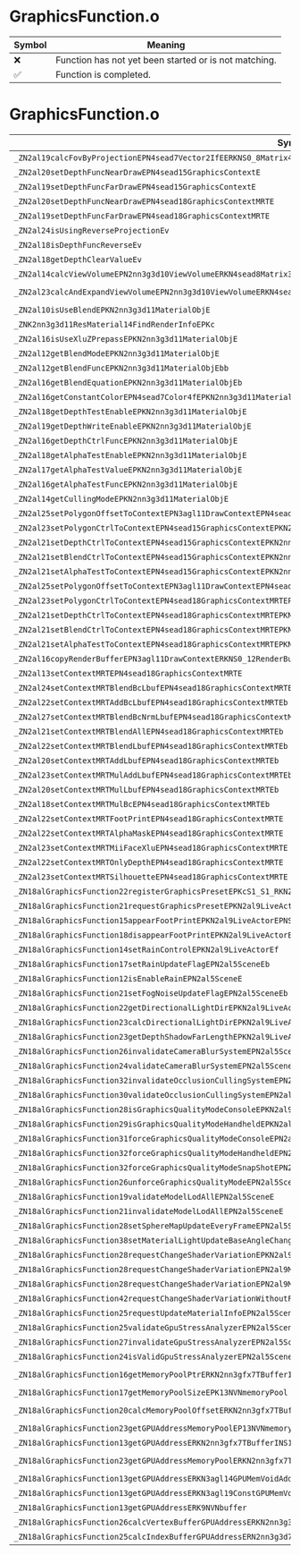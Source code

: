 # GraphicsFunction.o
| Symbol | Meaning 
| ------------- | ------------- 
| :x: | Function has not yet been started or is not matching. 
| :white_check_mark: | Function is completed. 


# GraphicsFunction.o
| Symbol (Mangled) | Symbol (Demangled) | Decompiled? |
| ------------- |  ------------- | ------------- |
| `_ZN2al19calcFovByProjectionEPN4sead7Vector2IfEERKNS0_8Matrix44IfEE` | `al::calcFovByProjection(sead::Vector2<float> *,sead::Matrix44<float> const&)` | :x: |
| `_ZN2al20setDepthFuncNearDrawEPN4sead15GraphicsContextE` | `al::setDepthFuncNearDraw(sead::GraphicsContext *)` | :x: |
| `_ZN2al19setDepthFuncFarDrawEPN4sead15GraphicsContextE` | `al::setDepthFuncFarDraw(sead::GraphicsContext *)` | :x: |
| `_ZN2al20setDepthFuncNearDrawEPN4sead18GraphicsContextMRTE` | `al::setDepthFuncNearDraw(sead::GraphicsContextMRT *)` | :x: |
| `_ZN2al19setDepthFuncFarDrawEPN4sead18GraphicsContextMRTE` | `al::setDepthFuncFarDraw(sead::GraphicsContextMRT *)` | :x: |
| `_ZN2al24isUsingReverseProjectionEv` | `al::isUsingReverseProjection(void)` | :x: |
| `_ZN2al18isDepthFuncReverseEv` | `al::isDepthFuncReverse(void)` | :x: |
| `_ZN2al18getDepthClearValueEv` | `al::getDepthClearValue(void)` | :x: |
| `_ZN2al14calcViewVolumeEPN2nn3g3d10ViewVolumeERKN4sead8Matrix34IfEERKNS4_8Matrix44IfEE` | `al::calcViewVolume(nn::g3d::ViewVolume *,sead::Matrix34<float> const&,sead::Matrix44<float> const&)` | :x: |
| `_ZN2al23calcAndExpandViewVolumeEPN2nn3g3d10ViewVolumeERKN4sead8Matrix34IfEERKNS4_8Matrix44IfEERKNS4_7Vector3IfEEf` | `al::calcAndExpandViewVolume(nn::g3d::ViewVolume *,sead::Matrix34<float> const&,sead::Matrix44<float> const&,sead::Vector3<float> const&,float)` | :x: |
| `_ZN2al10isUseBlendEPKN2nn3g3d11MaterialObjE` | `al::isUseBlend(nn::g3d::MaterialObj const*)` | :x: |
| `_ZNK2nn3g3d11ResMaterial14FindRenderInfoEPKc` | `nn::g3d::ResMaterial::FindRenderInfo(char const*)const` | :x: |
| `_ZN2al16isUseXluZPrepassEPKN2nn3g3d11MaterialObjE` | `al::isUseXluZPrepass(nn::g3d::MaterialObj const*)` | :x: |
| `_ZN2al12getBlendModeEPKN2nn3g3d11MaterialObjE` | `al::getBlendMode(nn::g3d::MaterialObj const*)` | :x: |
| `_ZN2al12getBlendFuncEPKN2nn3g3d11MaterialObjEbb` | `al::getBlendFunc(nn::g3d::MaterialObj const*,bool,bool)` | :x: |
| `_ZN2al16getBlendEquationEPKN2nn3g3d11MaterialObjEb` | `al::getBlendEquation(nn::g3d::MaterialObj const*,bool)` | :x: |
| `_ZN2al16getConstantColorEPN4sead7Color4fEPKN2nn3g3d11MaterialObjE` | `al::getConstantColor(sead::Color4f *,nn::g3d::MaterialObj const*)` | :x: |
| `_ZN2al18getDepthTestEnableEPKN2nn3g3d11MaterialObjE` | `al::getDepthTestEnable(nn::g3d::MaterialObj const*)` | :x: |
| `_ZN2al19getDepthWriteEnableEPKN2nn3g3d11MaterialObjE` | `al::getDepthWriteEnable(nn::g3d::MaterialObj const*)` | :x: |
| `_ZN2al16getDepthCtrlFuncEPKN2nn3g3d11MaterialObjE` | `al::getDepthCtrlFunc(nn::g3d::MaterialObj const*)` | :x: |
| `_ZN2al18getAlphaTestEnableEPKN2nn3g3d11MaterialObjE` | `al::getAlphaTestEnable(nn::g3d::MaterialObj const*)` | :x: |
| `_ZN2al17getAlphaTestValueEPKN2nn3g3d11MaterialObjE` | `al::getAlphaTestValue(nn::g3d::MaterialObj const*)` | :x: |
| `_ZN2al16getAlphaTestFuncEPKN2nn3g3d11MaterialObjE` | `al::getAlphaTestFunc(nn::g3d::MaterialObj const*)` | :x: |
| `_ZN2al14getCullingModeEPKN2nn3g3d11MaterialObjE` | `al::getCullingMode(nn::g3d::MaterialObj const*)` | :x: |
| `_ZN2al25setPolygonOffsetToContextEPN3agl11DrawContextEPN4sead15GraphicsContextEPKN2nn3g3d11MaterialObjEf` | `al::setPolygonOffsetToContext(agl::DrawContext *,sead::GraphicsContext *,nn::g3d::MaterialObj const*,float)` | :x: |
| `_ZN2al23setPolygonCtrlToContextEPN4sead15GraphicsContextEPKN2nn3g3d11MaterialObjE` | `al::setPolygonCtrlToContext(sead::GraphicsContext *,nn::g3d::MaterialObj const*)` | :x: |
| `_ZN2al21setDepthCtrlToContextEPN4sead15GraphicsContextEPKN2nn3g3d11MaterialObjE` | `al::setDepthCtrlToContext(sead::GraphicsContext *,nn::g3d::MaterialObj const*)` | :x: |
| `_ZN2al21setBlendCtrlToContextEPN4sead15GraphicsContextEPKN2nn3g3d11MaterialObjE` | `al::setBlendCtrlToContext(sead::GraphicsContext *,nn::g3d::MaterialObj const*)` | :x: |
| `_ZN2al21setAlphaTestToContextEPN4sead15GraphicsContextEPKN2nn3g3d11MaterialObjE` | `al::setAlphaTestToContext(sead::GraphicsContext *,nn::g3d::MaterialObj const*)` | :x: |
| `_ZN2al25setPolygonOffsetToContextEPN3agl11DrawContextEPN4sead18GraphicsContextMRTEPKN2nn3g3d11MaterialObjEf` | `al::setPolygonOffsetToContext(agl::DrawContext *,sead::GraphicsContextMRT *,nn::g3d::MaterialObj const*,float)` | :x: |
| `_ZN2al23setPolygonCtrlToContextEPN4sead18GraphicsContextMRTEPKN2nn3g3d11MaterialObjE` | `al::setPolygonCtrlToContext(sead::GraphicsContextMRT *,nn::g3d::MaterialObj const*)` | :x: |
| `_ZN2al21setDepthCtrlToContextEPN4sead18GraphicsContextMRTEPKN2nn3g3d11MaterialObjE` | `al::setDepthCtrlToContext(sead::GraphicsContextMRT *,nn::g3d::MaterialObj const*)` | :x: |
| `_ZN2al21setBlendCtrlToContextEPN4sead18GraphicsContextMRTEPKN2nn3g3d11MaterialObjE` | `al::setBlendCtrlToContext(sead::GraphicsContextMRT *,nn::g3d::MaterialObj const*)` | :x: |
| `_ZN2al21setAlphaTestToContextEPN4sead18GraphicsContextMRTEPKN2nn3g3d11MaterialObjE` | `al::setAlphaTestToContext(sead::GraphicsContextMRT *,nn::g3d::MaterialObj const*)` | :x: |
| `_ZN2al16copyRenderBufferEPN3agl11DrawContextERKNS0_12RenderBufferES5_` | `al::copyRenderBuffer(agl::DrawContext *,agl::RenderBuffer const&,agl::RenderBuffer const&)` | :x: |
| `_ZN2al13setContextMRTEPN4sead18GraphicsContextMRTE` | `al::setContextMRT(sead::GraphicsContextMRT *)` | :x: |
| `_ZN2al24setContextMRTBlendBcLbufEPN4sead18GraphicsContextMRTEb` | `al::setContextMRTBlendBcLbuf(sead::GraphicsContextMRT *,bool)` | :x: |
| `_ZN2al22setContextMRTAddBcLbufEPN4sead18GraphicsContextMRTEb` | `al::setContextMRTAddBcLbuf(sead::GraphicsContextMRT *,bool)` | :x: |
| `_ZN2al27setContextMRTBlendBcNrmLbufEPN4sead18GraphicsContextMRTEb` | `al::setContextMRTBlendBcNrmLbuf(sead::GraphicsContextMRT *,bool)` | :x: |
| `_ZN2al21setContextMRTBlendAllEPN4sead18GraphicsContextMRTEb` | `al::setContextMRTBlendAll(sead::GraphicsContextMRT *,bool)` | :x: |
| `_ZN2al22setContextMRTBlendLbufEPN4sead18GraphicsContextMRTEb` | `al::setContextMRTBlendLbuf(sead::GraphicsContextMRT *,bool)` | :x: |
| `_ZN2al20setContextMRTAddLbufEPN4sead18GraphicsContextMRTEb` | `al::setContextMRTAddLbuf(sead::GraphicsContextMRT *,bool)` | :x: |
| `_ZN2al23setContextMRTMulAddLbufEPN4sead18GraphicsContextMRTEb` | `al::setContextMRTMulAddLbuf(sead::GraphicsContextMRT *,bool)` | :x: |
| `_ZN2al20setContextMRTMulLbufEPN4sead18GraphicsContextMRTEb` | `al::setContextMRTMulLbuf(sead::GraphicsContextMRT *,bool)` | :x: |
| `_ZN2al18setContextMRTMulBcEPN4sead18GraphicsContextMRTEb` | `al::setContextMRTMulBc(sead::GraphicsContextMRT *,bool)` | :x: |
| `_ZN2al22setContextMRTFootPrintEPN4sead18GraphicsContextMRTE` | `al::setContextMRTFootPrint(sead::GraphicsContextMRT *)` | :x: |
| `_ZN2al22setContextMRTAlphaMaskEPN4sead18GraphicsContextMRTE` | `al::setContextMRTAlphaMask(sead::GraphicsContextMRT *)` | :x: |
| `_ZN2al23setContextMRTMiiFaceXluEPN4sead18GraphicsContextMRTE` | `al::setContextMRTMiiFaceXlu(sead::GraphicsContextMRT *)` | :x: |
| `_ZN2al22setContextMRTOnlyDepthEPN4sead18GraphicsContextMRTE` | `al::setContextMRTOnlyDepth(sead::GraphicsContextMRT *)` | :x: |
| `_ZN2al23setContextMRTSilhouetteEPN4sead18GraphicsContextMRTE` | `al::setContextMRTSilhouette(sead::GraphicsContextMRT *)` | :x: |
| `_ZN18alGraphicsFunction22registerGraphicsPresetEPKcS1_S1_RKN2al13ActorInitInfoEb` | `alGraphicsFunction::registerGraphicsPreset(char const*,char const*,char const*,al::ActorInitInfo const&,bool)` | :x: |
| `_ZN18alGraphicsFunction21requestGraphicsPresetEPKN2al9LiveActorEPKciiiRKN4sead7Vector3IfEE` | `alGraphicsFunction::requestGraphicsPreset(al::LiveActor const*,char const*,int,int,int,sead::Vector3<float> const&)` | :x: |
| `_ZN18alGraphicsFunction15appearFootPrintEPKN2al9LiveActorEPNS0_20FootPrintRequestInfoE` | `alGraphicsFunction::appearFootPrint(al::LiveActor const*,al::FootPrintRequestInfo *)` | :x: |
| `_ZN18alGraphicsFunction18disappearFootPrintEPKN2al9LiveActorEPNS0_20FootPrintRequestInfoE` | `alGraphicsFunction::disappearFootPrint(al::LiveActor const*,al::FootPrintRequestInfo *)` | :x: |
| `_ZN18alGraphicsFunction14setRainControlEPKN2al9LiveActorEf` | `alGraphicsFunction::setRainControl(al::LiveActor const*,float)` | :x: |
| `_ZN18alGraphicsFunction17setRainUpdateFlagEPN2al5SceneEb` | `alGraphicsFunction::setRainUpdateFlag(al::Scene *,bool)` | :x: |
| `_ZN18alGraphicsFunction12isEnableRainEPN2al5SceneE` | `alGraphicsFunction::isEnableRain(al::Scene *)` | :x: |
| `_ZN18alGraphicsFunction21setFogNoiseUpdateFlagEPN2al5SceneEb` | `alGraphicsFunction::setFogNoiseUpdateFlag(al::Scene *,bool)` | :x: |
| `_ZN18alGraphicsFunction22getDirectionalLightDirEPKN2al9LiveActorE` | `alGraphicsFunction::getDirectionalLightDir(al::LiveActor const*)` | :x: |
| `_ZN18alGraphicsFunction23calcDirectionalLightDirEPKN2al9LiveActorE` | `alGraphicsFunction::calcDirectionalLightDir(al::LiveActor const*)` | :x: |
| `_ZN18alGraphicsFunction23getDepthShadowFarLengthEPKN2al9LiveActorE` | `alGraphicsFunction::getDepthShadowFarLength(al::LiveActor const*)` | :x: |
| `_ZN18alGraphicsFunction26invalidateCameraBlurSystemEPN2al5SceneE` | `alGraphicsFunction::invalidateCameraBlurSystem(al::Scene *)` | :x: |
| `_ZN18alGraphicsFunction24validateCameraBlurSystemEPN2al5SceneE` | `alGraphicsFunction::validateCameraBlurSystem(al::Scene *)` | :x: |
| `_ZN18alGraphicsFunction32invalidateOcclusionCullingSystemEPN2al5SceneE` | `alGraphicsFunction::invalidateOcclusionCullingSystem(al::Scene *)` | :x: |
| `_ZN18alGraphicsFunction30validateOcclusionCullingSystemEPN2al5SceneE` | `alGraphicsFunction::validateOcclusionCullingSystem(al::Scene *)` | :x: |
| `_ZN18alGraphicsFunction28isGraphicsQualityModeConsoleEPKN2al9LiveActorE` | `alGraphicsFunction::isGraphicsQualityModeConsole(al::LiveActor const*)` | :x: |
| `_ZN18alGraphicsFunction29isGraphicsQualityModeHandheldEPKN2al9LiveActorE` | `alGraphicsFunction::isGraphicsQualityModeHandheld(al::LiveActor const*)` | :x: |
| `_ZN18alGraphicsFunction31forceGraphicsQualityModeConsoleEPN2al5SceneE` | `alGraphicsFunction::forceGraphicsQualityModeConsole(al::Scene *)` | :x: |
| `_ZN18alGraphicsFunction32forceGraphicsQualityModeHandheldEPN2al5SceneE` | `alGraphicsFunction::forceGraphicsQualityModeHandheld(al::Scene *)` | :x: |
| `_ZN18alGraphicsFunction32forceGraphicsQualityModeSnapShotEPN2al5SceneE` | `alGraphicsFunction::forceGraphicsQualityModeSnapShot(al::Scene *)` | :x: |
| `_ZN18alGraphicsFunction26unforceGraphicsQualityModeEPN2al5SceneE` | `alGraphicsFunction::unforceGraphicsQualityMode(al::Scene *)` | :x: |
| `_ZN18alGraphicsFunction19validateModelLodAllEPN2al5SceneE` | `alGraphicsFunction::validateModelLodAll(al::Scene *)` | :x: |
| `_ZN18alGraphicsFunction21invalidateModelLodAllEPN2al5SceneE` | `alGraphicsFunction::invalidateModelLodAll(al::Scene *)` | :x: |
| `_ZN18alGraphicsFunction28setSphereMapUpdateEveryFrameEPN2al5SceneERKN4sead7Vector3IfEE` | `alGraphicsFunction::setSphereMapUpdateEveryFrame(al::Scene *,sead::Vector3<float> const&)` | :x: |
| `_ZN18alGraphicsFunction38setMaterialLightUpdateBaseAngleChangedEPN2al5SceneEb` | `alGraphicsFunction::setMaterialLightUpdateBaseAngleChanged(al::Scene *,bool)` | :x: |
| `_ZN18alGraphicsFunction28requestChangeShaderVariationEPKN2al9LiveActorEPKcS5_b` | `alGraphicsFunction::requestChangeShaderVariation(al::LiveActor const*,char const*,char const*,bool)` | :x: |
| `_ZN18alGraphicsFunction28requestChangeShaderVariationEPN2al9ModelCtrlEiPNS0_17ModelShaderHolderEPKcS6_b` | `alGraphicsFunction::requestChangeShaderVariation(al::ModelCtrl *,int,al::ModelShaderHolder *,char const*,char const*,bool)` | :x: |
| `_ZN18alGraphicsFunction28requestChangeShaderVariationEPN2al9ModelCtrlEPNS0_17ModelShaderHolderEPKcS6_b` | `alGraphicsFunction::requestChangeShaderVariation(al::ModelCtrl *,al::ModelShaderHolder *,char const*,char const*,bool)` | :x: |
| `_ZN18alGraphicsFunction42requestChangeShaderVariationWithoutForwardEPKN2al9LiveActorEPKcS5_b` | `alGraphicsFunction::requestChangeShaderVariationWithoutForward(al::LiveActor const*,char const*,char const*,bool)` | :x: |
| `_ZN18alGraphicsFunction25requestUpdateMaterialInfoEPN2al5SceneE` | `alGraphicsFunction::requestUpdateMaterialInfo(al::Scene *)` | :x: |
| `_ZN18alGraphicsFunction25validateGpuStressAnalyzerEPN2al5SceneE` | `alGraphicsFunction::validateGpuStressAnalyzer(al::Scene *)` | :x: |
| `_ZN18alGraphicsFunction27invalidateGpuStressAnalyzerEPN2al5SceneE` | `alGraphicsFunction::invalidateGpuStressAnalyzer(al::Scene *)` | :x: |
| `_ZN18alGraphicsFunction24isValidGpuStressAnalyzerEPN2al5SceneE` | `alGraphicsFunction::isValidGpuStressAnalyzer(al::Scene *)` | :x: |
| `_ZN18alGraphicsFunction16getMemoryPoolPtrERKN2nn3gfx7TBufferINS1_12ApiVariationINS1_7ApiTypeILi4EEENS1_10ApiVersionILi8EEEEEEE` | `alGraphicsFunction::getMemoryPoolPtr(nn::gfx::TBuffer<nn::gfx::ApiVariation<nn::gfx::ApiType<4>,nn::gfx::ApiVersion<8>>> const&)` | :x: |
| `_ZN18alGraphicsFunction17getMemoryPoolSizeEPK13NVNmemoryPool` | `alGraphicsFunction::getMemoryPoolSize(NVNmemoryPool const*)` | :x: |
| `_ZN18alGraphicsFunction20calcMemoryPoolOffsetERKN2nn3gfx7TBufferINS1_12ApiVariationINS1_7ApiTypeILi4EEENS1_10ApiVersionILi8EEEEEEE` | `alGraphicsFunction::calcMemoryPoolOffset(nn::gfx::TBuffer<nn::gfx::ApiVariation<nn::gfx::ApiType<4>,nn::gfx::ApiVersion<8>>> const&)` | :x: |
| `_ZN18alGraphicsFunction23getGPUAddressMemoryPoolEP13NVNmemoryPool` | `alGraphicsFunction::getGPUAddressMemoryPool(NVNmemoryPool *)` | :x: |
| `_ZN18alGraphicsFunction13getGPUAddressERKN2nn3gfx7TBufferINS1_12ApiVariationINS1_7ApiTypeILi4EEENS1_10ApiVersionILi8EEEEEEE` | `alGraphicsFunction::getGPUAddress(nn::gfx::TBuffer<nn::gfx::ApiVariation<nn::gfx::ApiType<4>,nn::gfx::ApiVersion<8>>> const&)` | :x: |
| `_ZN18alGraphicsFunction23getGPUAddressMemoryPoolERKN2nn3gfx7TBufferINS1_12ApiVariationINS1_7ApiTypeILi4EEENS1_10ApiVersionILi8EEEEEEE` | `alGraphicsFunction::getGPUAddressMemoryPool(nn::gfx::TBuffer<nn::gfx::ApiVariation<nn::gfx::ApiType<4>,nn::gfx::ApiVersion<8>>> const&)` | :x: |
| `_ZN18alGraphicsFunction13getGPUAddressERKN3agl14GPUMemVoidAddrE` | `alGraphicsFunction::getGPUAddress(agl::GPUMemVoidAddr const&)` | :x: |
| `_ZN18alGraphicsFunction13getGPUAddressERKN3agl19ConstGPUMemVoidAddrE` | `alGraphicsFunction::getGPUAddress(agl::ConstGPUMemVoidAddr const&)` | :x: |
| `_ZN18alGraphicsFunction13getGPUAddressERK9NVNbuffer` | `alGraphicsFunction::getGPUAddress(NVNbuffer const&)` | :x: |
| `_ZN18alGraphicsFunction26calcVertexBufferGPUAddressERKN2nn3g3d9ResVertexEi` | `alGraphicsFunction::calcVertexBufferGPUAddress(nn::g3d::ResVertex const&,int)` | :x: |
| `_ZN18alGraphicsFunction25calcIndexBufferGPUAddressERN2nn3g3d7ResMeshE` | `alGraphicsFunction::calcIndexBufferGPUAddress(nn::g3d::ResMesh &)` | :x: |

